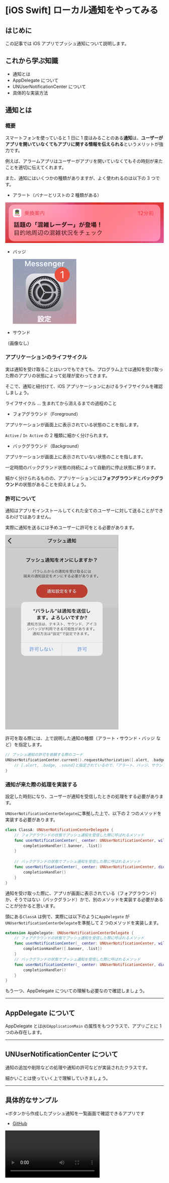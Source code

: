 # [iOS Swift] ローカル通知をやってみる

## はじめに

この記事では iOS アプリでプッシュ通知について説明します。

## これから学ぶ知識

- 通知とは
- AppDelegate について
- UNUserNotificationCenter について
- 具体的な実装方法

## 通知とは

### 概要

スマートフォンを使っていると 1 日に 1 度はみることのある**通知**は、**ユーザーがアプリを開いていなくてもアプリに関する情報を伝えられる**というメリットが強力です。

例えば、アラームアプリはユーザーがアプリを開いていなくてもその時刻が来たことを適切に伝えてくれます。

また、通知にはいくつかの種類がありますが、よく使われるのは以下の 3 つです。

- アラート（バナーとリストの 2 種類がある）

![%5BiOS%20Swift%5D%20%E3%83%AD%E3%83%BC%E3%82%AB%E3%83%AB%E9%80%9A%E7%9F%A5%E3%82%92%E3%82%84%E3%81%A3%E3%81%A6%E3%81%BF%E3%82%8B%20a2b8640e310d4b37adebe333b6ccd484/IMG_0465.jpg](%5BiOS%20Swift%5D%20%E3%83%AD%E3%83%BC%E3%82%AB%E3%83%AB%E9%80%9A%E7%9F%A5%E3%82%92%E3%82%84%E3%81%A3%E3%81%A6%E3%81%BF%E3%82%8B%20a2b8640e310d4b37adebe333b6ccd484/IMG_0465.jpg)

- バッジ

  ![%5BiOS%20Swift%5D%20%E3%83%AD%E3%83%BC%E3%82%AB%E3%83%AB%E9%80%9A%E7%9F%A5%E3%82%92%E3%82%84%E3%81%A3%E3%81%A6%E3%81%BF%E3%82%8B%20a2b8640e310d4b37adebe333b6ccd484/IMG_0464.jpg](%5BiOS%20Swift%5D%20%E3%83%AD%E3%83%BC%E3%82%AB%E3%83%AB%E9%80%9A%E7%9F%A5%E3%82%92%E3%82%84%E3%81%A3%E3%81%A6%E3%81%BF%E3%82%8B%20a2b8640e310d4b37adebe333b6ccd484/IMG_0464.jpg)

- サウンド

（画像なし）

### アプリケーションのライフサイクル

実は通知を受け取ることはいつでもできても、プログラム上では通知を受け取った際のアプリの状態によって処理が変わってきます。

そこで、通知と紐付けて、iOS アプリケーションにおけるライフサイクルを確認しましょう。

ライフサイクル ... 生まれてから消えるまでの過程のこと

- フォアグラウンド（Foreground）

アプリケーションが画面上に表示されている状態のことを指します。

`Active` / `In Active` の 2 種類に細かく分けられます。

- バックグラウンド（Background）

アプリケーションが画面上に表示されていない状態のことを指します。

一定時間のバックグランド状態の持続によって自動的に停止状態に移ります。

細かく分けられるものの、アプリケーションには**フォアグラウンド**と**バックグラウンド**の状態があることを抑えましょう。

### 許可について

通知はアプリをインストールしてくれた全てのユーザーに対して送ることができるわけではありません。

実際に通知を送るには予めユーザーに許可をとる必要があります。

![%5BiOS%20Swift%5D%20%E3%83%AD%E3%83%BC%E3%82%AB%E3%83%AB%E9%80%9A%E7%9F%A5%E3%82%92%E3%82%84%E3%81%A3%E3%81%A6%E3%81%BF%E3%82%8B%20a2b8640e310d4b37adebe333b6ccd484/IMG_0466.jpg](%5BiOS%20Swift%5D%20%E3%83%AD%E3%83%BC%E3%82%AB%E3%83%AB%E9%80%9A%E7%9F%A5%E3%82%92%E3%82%84%E3%81%A3%E3%81%A6%E3%81%BF%E3%82%8B%20a2b8640e310d4b37adebe333b6ccd484/IMG_0466.jpg)

許可を取る際には、上で説明した通知の種類（アラート・サウンド・バッジ など）を指定します。

```swift
// プッシュ通知の許可を依頼する際のコード
UNUserNotificationCenter.current().requestAuthorization([.alert, .badge, .sound]) { (granted, error) in
    // [.alert, .badge, .sound]と指定されているので、「アラート、バッジ、サウンド」の3つに対しての許可をリクエストした
}
```

### 通知が来た際の処理を実装する

設定した時刻になり、ユーザーが通知を受信したときの処理をする必要があります。

`UNUserNotificationCenterDelegate`に準拠した上で、以下の 2 つのメソッドを実装する必要があります。

```swift
class ClassA: UNUserNotificationCenterDelegate {
	// フォアグラウンドの状態でプッシュ通知を受信した際に呼ばれるメソッド
	func userNotificationCenter(_ center: UNUserNotificationCenter, willPresent notification: UNNotification, withCompletionHandler completionHandler: @escaping (UNNotificationPresentationOptions) -> Void) {
		completionHandler([.banner, .list])
	}

	// バックグランドの状態でプッシュ通知を受信した際に呼ばれるメソッド
	func userNotificationCenter(_ center: UNUserNotificationCenter, didReceive response: UNNotificationResponse, withCompletionHandler completionHandler: @escaping () -> Void) {
		completionHandler()
	}
}
```

通知を受け取った際に、アプリが画面に表示されている（フォアグラウンド）か、そうではない（バックグランド）かで、別のメソッドを実装する必要があることが分かると思います。

頭にある`ClassA` は例で、実際には以下のように`AppDelegate` が`UNUserNotificationCenterDelegate`を準拠して 2 つのメソッドを実装します。

```swift
extension AppDelegate: UNUserNotificationCenterDelegate {
    // フォアグラウンドの状態でプッシュ通知を受信した際に呼ばれるメソッド
    func userNotificationCenter(_ center: UNUserNotificationCenter, willPresent notification: UNNotification, withCompletionHandler completionHandler: @escaping (UNNotificationPresentationOptions) -> Void) {
		completionHandler([.banner, .list])
	}
	// バックグランドの状態でプッシュ通知を受信した際に呼ばれるメソッド
	func userNotificationCenter(_ center: UNUserNotificationCenter, didReceive response: UNNotificationResponse, withCompletionHandler completionHandler: @escaping () -> Void) {
		completionHandler()
	}
}
```

もう一つ、AppDelegate についての理解も必要なので確認しましょう。

---

## AppDelegate について

AppDelegate とは`@UIApplicationMain` の属性をもつクラスで、アプリごとに 1 つのみ存在します。

---

## UNUserNotificationCenter について

通知の追加や削除などの処理や通知の許可などが実装されたクラスです。

細かいことは使っていく上で理解していきましょう。

---

## 具体的なサンプル

+ボタンから作成したプッシュ通知を一覧画面で確認できるアプリです

- [GitHub](https://github.com/fummicc1-lit/Sample-LocalNotificationApp-iOS)

![demo](%5BiOS%20Swift%5D%20%E3%83%AD%E3%83%BC%E3%82%AB%E3%83%AB%E9%80%9A%E7%9F%A5%E3%82%92%E3%82%84%E3%81%A3%E3%81%A6%E3%81%BF%E3%82%8B%20a2b8640e310d4b37adebe333b6ccd484/demo.mov)
